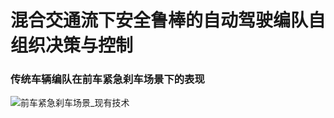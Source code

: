 # 混合交通流下安全鲁棒的自动驾驶编队自组织决策与控制

### 传统车辆编队在前车紧急刹车场景下的表现
![前车紧急刹车场景_现有技术](https://github.com/PerfectXu88/Safe-and-Robust-Self-Organising-Decision-Making-and-Control-for-Autonomous-Driving-Formations/assets/149748543/a04c5a9c-1f51-4f9d-9350-4c4809e3f9de)
